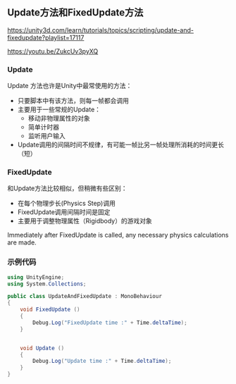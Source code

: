 ## Update方法和FixedUpdate方法

https://unity3d.com/learn/tutorials/topics/scripting/update-and-fixedupdate?playlist=17117

https://youtu.be/ZukcUv3pyXQ

### Update

Update 方法也许是Unity中最常使用的方法：

* 只要脚本中有该方法，则每一帧都会调用
* 主要用于一些常规的Update：
    - 移动非物理属性的对象
    - 简单计时器
    - 监听用户输入
* Update调用的间隔时间不规律，有可能一帧比另一帧处理所消耗的时间更长（短）

### FixedUpdate

和Update方法比较相似，但稍微有些区别：

* 在每个物理步长(Physics Step)调用
* FixedUpdate调用间隔时间是固定
* 主要用于调整物理属性（Rigidbody）的游戏对象

Immediately after FixedUpdate is called, any necessary physics calculations are made.

### 示例代码

```cs
using UnityEngine;
using System.Collections;

public class UpdateAndFixedUpdate : MonoBehaviour
{
    void FixedUpdate ()
    {
        Debug.Log("FixedUpdate time :" + Time.deltaTime);
    }


    void Update ()
    {
        Debug.Log("Update time :" + Time.deltaTime);
    }
}
```